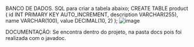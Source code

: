 BANCO DE DADOS.
SQL para criar a tabela abaixo;
CREATE TABLE product (
    id INT PRIMARY KEY AUTO_INCREMENT,
    description VARCHAR(255),
    name VARCHAR(100),
    value DECIMAL(10, 2)
);
![image](https://github.com/Desafio-Compass-UOL-JPA-HIBERNATE/Desafio-JPA-HIBERNATE/assets/70045601/d2bf3720-69e9-42b7-9ec1-6614b92a070b)


DOCUMENTAÇÃO: 
Se encontra dentro do projeto, na pasta docs pois foi realizada com o javadoc.
